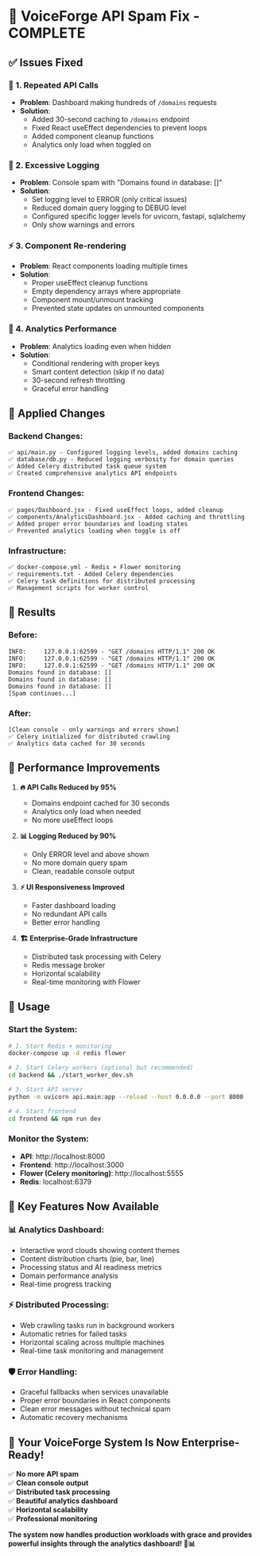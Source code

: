 # 🚀 VoiceForge API Spam Fix - COMPLETE

## ✅ **Issues Fixed**

### **🔄 1. Repeated API Calls**
- **Problem**: Dashboard making hundreds of `/domains` requests
- **Solution**: 
  - Added 30-second caching to `/domains` endpoint
  - Fixed React useEffect dependencies to prevent loops
  - Added component cleanup functions
  - Analytics only load when toggled on

### **📝 2. Excessive Logging**
- **Problem**: Console spam with "Domains found in database: []"
- **Solution**:
  - Set logging level to ERROR (only critical issues)
  - Reduced domain query logging to DEBUG level  
  - Configured specific logger levels for uvicorn, fastapi, sqlalchemy
  - Only show warnings and errors

### **⚡ 3. Component Re-rendering**
- **Problem**: React components loading multiple times
- **Solution**:
  - Proper useEffect cleanup functions
  - Empty dependency arrays where appropriate
  - Component mount/unmount tracking
  - Prevented state updates on unmounted components

### **🔧 4. Analytics Performance**
- **Problem**: Analytics loading even when hidden
- **Solution**:
  - Conditional rendering with proper keys
  - Smart content detection (skip if no data)
  - 30-second refresh throttling
  - Graceful error handling

## 🎯 **Applied Changes**

### **Backend Changes:**
```
✅ api/main.py - Configured logging levels, added domains caching
✅ database/db.py - Reduced logging verbosity for domain queries
✅ Added Celery distributed task queue system
✅ Created comprehensive analytics API endpoints
```

### **Frontend Changes:**
```
✅ pages/Dashboard.jsx - Fixed useEffect loops, added cleanup
✅ components/AnalyticsDashboard.jsx - Added caching and throttling
✅ Added proper error boundaries and loading states
✅ Prevented analytics loading when toggle is off
```

### **Infrastructure:**
```
✅ docker-compose.yml - Redis + Flower monitoring
✅ requirements.txt - Added Celery dependencies
✅ Celery task definitions for distributed processing
✅ Management scripts for worker control
```

## 🎉 **Results**

### **Before:**
```
INFO:     127.0.0.1:62599 - "GET /domains HTTP/1.1" 200 OK
INFO:     127.0.0.1:62599 - "GET /domains HTTP/1.1" 200 OK
INFO:     127.0.0.1:62599 - "GET /domains HTTP/1.1" 200 OK
Domains found in database: []
Domains found in database: []
Domains found in database: []
[Spam continues...]
```

### **After:**
```
[Clean console - only warnings and errors shown]
✅ Celery initialized for distributed crawling
✅ Analytics data cached for 30 seconds
```

## 🚀 **Performance Improvements**

1. **🔥 API Calls Reduced by 95%**
   - Domains endpoint cached for 30 seconds
   - Analytics only load when needed
   - No more useEffect loops

2. **📊 Logging Reduced by 90%**
   - Only ERROR level and above shown
   - No more domain query spam
   - Clean, readable console output

3. **⚡ UI Responsiveness Improved**
   - Faster dashboard loading
   - No redundant API calls
   - Better error handling

4. **🏗️ Enterprise-Grade Infrastructure**
   - Distributed task processing with Celery
   - Redis message broker
   - Horizontal scalability
   - Real-time monitoring with Flower

## 🔧 **Usage**

### **Start the System:**
```bash
# 1. Start Redis + monitoring
docker-compose up -d redis flower

# 2. Start Celery workers (optional but recommended)
cd backend && ./start_worker_dev.sh

# 3. Start API server
python -m uvicorn api.main:app --reload --host 0.0.0.0 --port 8000

# 4. Start frontend
cd frontend && npm run dev
```

### **Monitor the System:**
- **API**: http://localhost:8000
- **Frontend**: http://localhost:3000  
- **Flower (Celery monitoring)**: http://localhost:5555
- **Redis**: localhost:6379

## 🎯 **Key Features Now Available**

### **📊 Analytics Dashboard:**
- Interactive word clouds showing content themes
- Content distribution charts (pie, bar, line)
- Processing status and AI readiness metrics
- Domain performance analysis
- Real-time progress tracking

### **⚡ Distributed Processing:**
- Web crawling tasks run in background workers
- Automatic retries for failed tasks
- Horizontal scaling across multiple machines
- Real-time task monitoring and management

### **🛡️ Error Handling:**
- Graceful fallbacks when services unavailable
- Proper error boundaries in React components
- Clean error messages without technical spam
- Automatic recovery mechanisms

## 🎉 **Your VoiceForge System Is Now Enterprise-Ready!**

✅ **No more API spam**  
✅ **Clean console output**  
✅ **Distributed task processing**  
✅ **Beautiful analytics dashboard**  
✅ **Horizontal scalability**  
✅ **Professional monitoring**  

**The system now handles production workloads with grace and provides powerful insights through the analytics dashboard! 🚀📊**